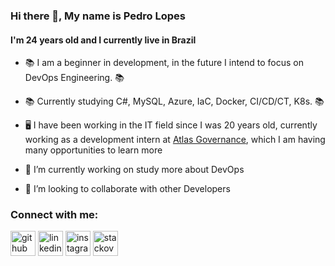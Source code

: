 ### Hi there 👋, My name is Pedro Lopes
#### I'm 24 years old and I currently live in Brazil


- 📚 I am a beginner in development, in the future I intend to focus on DevOps Engineering. 📚
- 📚 Currently studying C#, MySQL, Azure, IaC, Docker, CI/CD/CT, K8s. 📚
- 🖥️ I have been working in the IT field since I was 20 years old, currently working as a development intern at [Atlas Governance](https://www.linkedin.com/company/atlas-governance), which I am having many opportunities to learn more </br>

- 🔭 I’m currently working on study more about DevOps
- 👯 I’m looking to collaborate with other Developers

### Connect with me:
[<img src='https://cdn.jsdelivr.net/npm/simple-icons@3.0.1/icons/github.svg' alt='github' height='40'>](https://github.com/Pherls)  [<img src='https://cdn.jsdelivr.net/npm/simple-icons@3.0.1/icons/linkedin.svg' alt='linkedin' height='40'>](https://www.linkedin.com/in/https://www.linkedin.com/in/pherls//)  [<img src='https://cdn.jsdelivr.net/npm/simple-icons@3.0.1/icons/instagram.svg' alt='instagram' height='40'>](https://www.instagram.com/https://www.instagram.com/pdrkz_//)  [<img src='https://cdn.jsdelivr.net/npm/simple-icons@3.0.1/icons/stackoverflow.svg' alt='stackoverflow' height='40'>](https://stackoverflow.com/users/https://stackoverflow.com/users/9809002/pherls)

